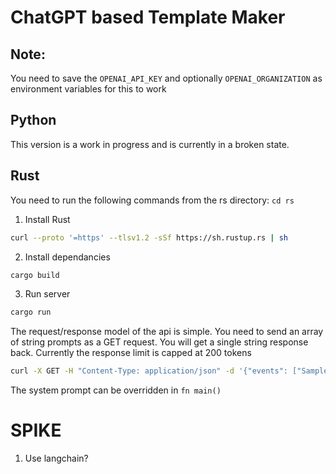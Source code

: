 # ChatGPT based Template Maker

## Note:
You need to save the `OPENAI_API_KEY` and optionally `OPENAI_ORGANIZATION` as environment variables for this to work

## Python
This version is a work in progress and is currently in a broken state.

## Rust
You need to run the following commands from the rs directory: `cd rs`
1. Install Rust  
```bash
curl --proto '=https' --tlsv1.2 -sSf https://sh.rustup.rs | sh
```

2. Install dependancies
```bash
cargo build
```

3. Run server
```bash
cargo run
```

The request/response model of the api is simple. You need to send an array of string prompts as a GET request. You will  get a single  string response back.  Currently the response limit is capped at 200 tokens
```bash
curl -X GET -H "Content-Type: application/json" -d '{"events": ["Sample user prompt"]}' <URL>
```

The system prompt can be overridden in `fn main()`



# SPIKE

1. Use langchain?